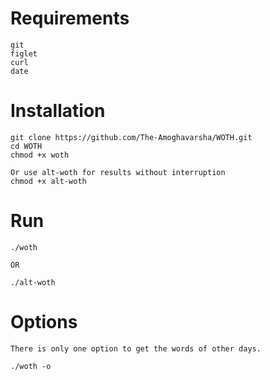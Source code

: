 <h1>Requirements</h1>

```
git
figlet
curl
date
```

<h1>Installation</h1>

```
git clone https://github.com/The-Amoghavarsha/WOTH.git
cd WOTH
chmod +x woth

Or use alt-woth for results without interruption 
chmod +x alt-woth
```

<h1>Run</h1>

```
./woth

OR

./alt-woth
```

<h1>Options</h1>

```
There is only one option to get the words of other days. 

./woth -o 
```

